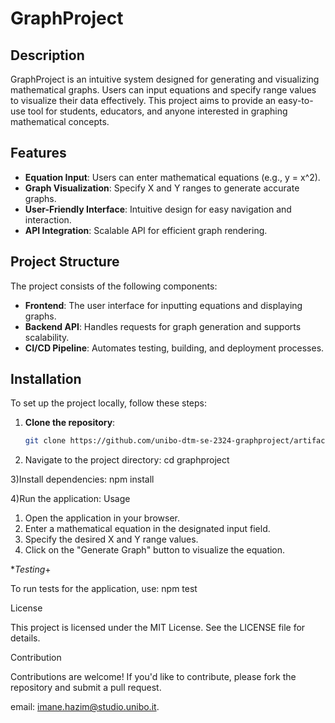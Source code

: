 # GraphProject

## Description

GraphProject is an intuitive system designed for generating and visualizing mathematical graphs. Users can input equations and specify range values to visualize their data effectively. This project aims to provide an easy-to-use tool for students, educators, and anyone interested in graphing mathematical concepts.

## Features

- **Equation Input**: Users can enter mathematical equations (e.g., y = x^2).
- **Graph Visualization**: Specify X and Y ranges to generate accurate graphs.
- **User-Friendly Interface**: Intuitive design for easy navigation and interaction.
- **API Integration**: Scalable API for efficient graph rendering.

## Project Structure

The project consists of the following components:

- **Frontend**: The user interface for inputting equations and displaying graphs.
- **Backend API**: Handles requests for graph generation and supports scalability.
- **CI/CD Pipeline**: Automates testing, building, and deployment processes.

## Installation

To set up the project locally, follow these steps:

1. **Clone the repository**:
   ```bash
   git clone https://github.com/unibo-dtm-se-2324-graphproject/artifact.git 

2) Navigate to the project directory:
cd graphproject

3)Install dependencies:
npm install

4)Run the application:
Usage

1) Open the application in your browser.
2) Enter a mathematical equation in the designated input field.
3) Specify the desired X and Y range values.
4) Click on the "Generate Graph" button to visualize the equation.

**Testing*+

To run tests for the application, use:
npm test

License

This project is licensed under the MIT License. See the LICENSE file for details.

Contribution

Contributions are welcome! If you'd like to contribute, please fork the repository and submit a pull request.

email: imane.hazim@studio.unibo.it.



